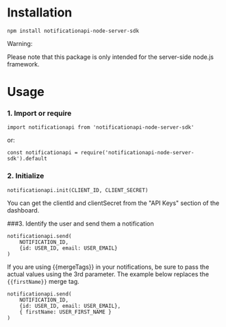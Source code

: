 # Installation

```
npm install notificationapi-node-server-sdk
```

Warning:

Please note that this package is only intended for the server-side node.js framework.

# Usage

### 1. Import or require

```
import notificationapi from 'notificationapi-node-server-sdk'
```

or:

```
const notificationapi = require('notificationapi-node-server-sdk').default
```

### 2. Initialize

```
notificationapi.init(CLIENT_ID, CLIENT_SECRET)
```

You can get the clientId and clientSecret from the "API Keys" section of the dashboard.

###3. Identify the user and send them a notification

```
notificationapi.send(
    NOTIFICATION_ID,
    {id: USER_ID, email: USER_EMAIL}
)
```

If you are using {{mergeTags}} in your notifications, be sure to pass the actual values using the 3rd parameter. The example below replaces the `{{firstName}}` merge tag.

```
notificationapi.send(
    NOTIFICATION_ID,
    {id: USER_ID, email: USER_EMAIL},
    { firstName: USER_FIRST_NAME }
)
```
